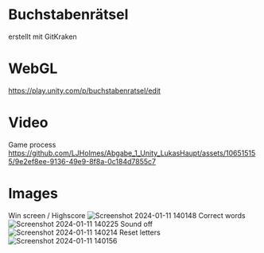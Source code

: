 # **Buchstabenrätsel**
erstellt mit GitKraken

# WebGL
https://play.unity.com/p/buchstabenratsel/edit

# Video
Game process
https://github.com/LJHolmes/Abgabe_1_Unity_LukasHaupt/assets/106515155/9e2ef8ee-9136-49e9-8f8a-0c184d7855c7


# Images
Win screen / Highscore
![Screenshot 2024-01-11 140148](https://github.com/LJHolmes/Abgabe_1_Unity_LukasHaupt/assets/106515155/10f7d89a-23b4-4f86-b21c-3596c6fc3199)
Correct words
![Screenshot 2024-01-11 140225](https://github.com/LJHolmes/Abgabe_1_Unity_LukasHaupt/assets/106515155/f03eb94b-1c4d-4104-827f-798bb7067f44)
Sound off
![Screenshot 2024-01-11 140214](https://github.com/LJHolmes/Abgabe_1_Unity_LukasHaupt/assets/106515155/5b38298a-2bc6-4d4b-b88f-efa07aab5b9f)
Reset letters
![Screenshot 2024-01-11 140156](https://github.com/LJHolmes/Abgabe_1_Unity_LukasHaupt/assets/106515155/2ba0ea6b-176d-44cc-a70c-0fde550f1674)

